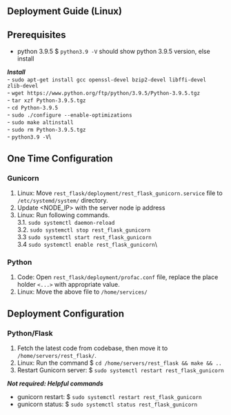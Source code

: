 ## Deployment Guide (Linux)

## Prerequisites

- python 3.9.5
    $ `python3.9 -V` should show python 3.9.5 version, else install
    
***Install***\
    - `sudo apt-get install gcc openssl-devel bzip2-devel libffi-devel zlib-devel`\
    - `wget https://www.python.org/ftp/python/3.9.5/Python-3.9.5.tgz`\
    - `tar xzf Python-3.9.5.tgz`\
    - `cd Python-3.9.5`\
    - `sudo ./configure --enable-optimizations`\
    - `sudo make altinstall`\
    - `sudo rm Python-3.9.5.tgz`\
    - `python3.9 -V`\

## One Time Configuration

### Gunicorn

1. Linux: Move `rest_flask/deployment/rest_flask_gunicorn.service` file to `/etc/systemd/system/` directory.
2. Update <NODE_IP> with the server node ip address
3. Linux: Run following commands.\
    3.1. `sudo systemctl daemon-reload`\
    3.2. `sudo systemctl stop rest_flask_gunicorn`\
    3.3 `sudo systemctl start rest_flask_gunicorn`\
    3.4 `sudo systemctl enable rest_flask_gunicorn`\

### Python
1. Code: Open `rest_flask/deployment/profac.conf` file, replace the place holder `<...>` with appropriate value.
2. Linux: Move the above file to `/home/services/`

## Deployment Configuration

### Python/Flask
1. Fetch the latest code from codebase, then move it to `/home/servers/rest_flask/`.
2. Linux: Run the command $ `cd /home/servers/rest_flask && make && ..`
3. Restart Gunicorn server: $ `sudo systemctl restart rest_flask_gunicorn`

***Not required: Helpful commands***
- gunicorn restart: $ `sudo systemctl restart rest_flask_gunicorn`
- gunicorn status: $ `sudo systemctl status rest_flask_gunicorn`
